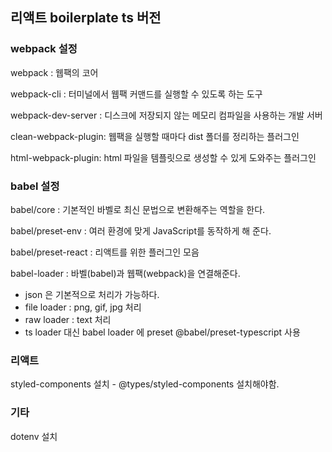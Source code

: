 ## 리액트 boilerplate ts 버전

### webpack 설정
webpack : 웹팩의 코어

webpack-cli : 터미널에서 웹팩 커맨드를 실행할 수 있도록 하는 도구

webpack-dev-server : 디스크에 저장되지 않는 메모리 컴파일을 사용하는 개발 서버

clean-webpack-plugin: 웹팩을 실행할 때마다 dist 폴더를 정리하는 플러그인

html-webpack-plugin: html 파일을 템플릿으로 생성할 수 있게 도와주는 플러그인

### babel 설정

babel/core : 기본적인 바벨로 최신 문법으로 변환해주는 역할을 한다.

babel/preset-env : 여러 환경에 맞게 JavaScript를 동작하게 해 준다.

babel/preset-react : 리액트를 위한 플러그인 모음

babel-loader : 바벨(babel)과 웹팩(webpack)을 연결해준다.
- json 은 기본적으로 처리가 가능하다.
- file loader : png, gif, jpg 처리
- raw loader : text 처리
- ts loader 대신 babel loader 에 preset @babel/preset-typescript 사용
### 리액트
styled-components 설치 - @types/styled-components 설치해야함.

### 기타
dotenv 설치
